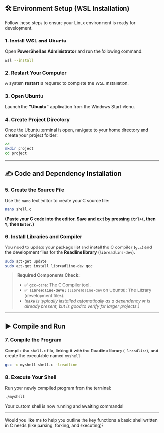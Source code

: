 ## 🛠️ Environment Setup (WSL Installation)

Follow these steps to ensure your Linux environment is ready for development.

### 1\. Install WSL and Ubuntu

Open **PowerShell as Administrator** and run the following command:

```bash
wsl --install
```

### 2\. Restart Your Computer

A system **restart** is required to complete the WSL installation.

### 3\. Open Ubuntu

Launch the **"Ubuntu"** application from the Windows Start Menu.

### 4\. Create Project Directory

Once the Ubuntu terminal is open, navigate to your home directory and create your project folder:

```bash
cd ~
mkdir project
cd project
```

-----

## ✍️ Code and Dependency Installation

### 5\. Create the Source File

Use the `nano` text editor to create your C source file:

```bash
nano shell.c
```

**(Paste your C code into the editor. Save and exit by pressing `Ctrl+X`, then `Y`, then `Enter`.)**

### 6\. Install Libraries and Compiler

You need to update your package list and install the C compiler (`gcc`) and the development files for the **Readline library** (`libreadline-dev`).

```bash
sudo apt-get update
sudo apt-get install libreadline-dev gcc
```

> **Required Components Check:**
>
>   * ✅ **`gcc-core`**: The C Compiler tool.
>   * ✅ **`libreadline-devel`** (`libreadline-dev` on Ubuntu): The Library (development files).
>   * *(**`make`** is typically installed automatically as a dependency or is already present, but is good to verify for larger projects.)*

-----

## ▶️ Compile and Run

### 7\. Compile the Program

Compile the `shell.c` file, linking it with the Readline library (`-lreadline`), and create the executable named `myshell`.

```bash
gcc -o myshell shell.c -lreadline
```

### 8\. Execute Your Shell

Run your newly compiled program from the terminal:

```bash
./myshell
```

Your custom shell is now running and awaiting commands\!

-----

Would you like me to help you outline the key functions a basic shell written in C needs (like parsing, forking, and executing)?
